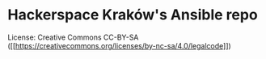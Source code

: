 # Hackerspace Kraków's Ansible repo

License: Creative Commons CC-BY-SA ([[https://creativecommons.org/licenses/by-nc-sa/4.0/legalcode]])
